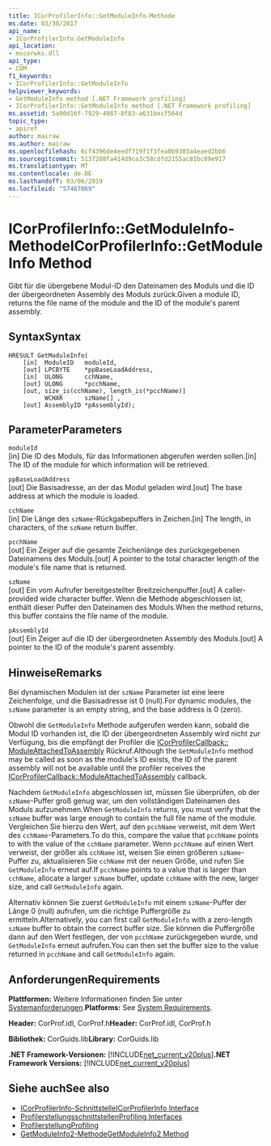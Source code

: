 ```yaml
---
title: ICorProfilerInfo::GetModuleInfo-Methode
ms.date: 03/30/2017
api_name:
- ICorProfilerInfo.GetModuleInfo
api_location:
- mscorwks.dll
api_type:
- COM
f1_keywords:
- ICorProfilerInfo::GetModuleInfo
helpviewer_keywords:
- GetModuleInfo method [.NET Framework profiling]
- ICorProfilerInfo::GetModuleInfo method [.NET Framework profiling]
ms.assetid: 5a90d16f-7929-4987-8f83-a631becf564d
topic_type:
- apiref
author: mairaw
ms.author: mairaw
ms.openlocfilehash: 6cf4396de4eedf719f1f3fea0b9303a4eaed2bb6
ms.sourcegitcommit: 5137208fa414d9ca3c58cdfd2155ac81bc89e917
ms.translationtype: MT
ms.contentlocale: de-DE
ms.lasthandoff: 03/06/2019
ms.locfileid: "57467069"
---
```

# <a name="icorprofilerinfogetmoduleinfo-method"></a><span data-ttu-id="c9265-102">ICorProfilerInfo::GetModuleInfo-Methode</span><span class="sxs-lookup"><span data-stu-id="c9265-102">ICorProfilerInfo::GetModuleInfo Method</span></span>
<span data-ttu-id="c9265-103">Gibt für die übergebene Modul-ID den Dateinamen des Moduls und die ID der übergeordneten Assembly des Moduls zurück.</span><span class="sxs-lookup"><span data-stu-id="c9265-103">Given a module ID, returns the file name of the module and the ID of the module's parent assembly.</span></span>  
  
## <a name="syntax"></a><span data-ttu-id="c9265-104">Syntax</span><span class="sxs-lookup"><span data-stu-id="c9265-104">Syntax</span></span>  
  
```  
HRESULT GetModuleInfo(  
    [in]  ModuleID   moduleId,  
    [out] LPCBYTE    *ppBaseLoadAddress,  
    [in]  ULONG      cchName,  
    [out] ULONG      *pcchName,  
    [out, size_is(cchName), length_is(*pcchName)]  
          WCHAR      szName[] ,  
    [out] AssemblyID *pAssemblyId);  
```  
  
## <a name="parameters"></a><span data-ttu-id="c9265-105">Parameter</span><span class="sxs-lookup"><span data-stu-id="c9265-105">Parameters</span></span>  
 `moduleId`  
 <span data-ttu-id="c9265-106">[in] Die ID des Moduls, für das Informationen abgerufen werden sollen.</span><span class="sxs-lookup"><span data-stu-id="c9265-106">[in] The ID of the module for which information will be retrieved.</span></span>  
  
 `ppBaseLoadAddress`  
 <span data-ttu-id="c9265-107">[out] Die Basisadresse, an der das Modul geladen wird.</span><span class="sxs-lookup"><span data-stu-id="c9265-107">[out] The base address at which the module is loaded.</span></span>  
  
 `cchName`  
 <span data-ttu-id="c9265-108">[in] Die Länge des `szName`-Rückgabepuffers in Zeichen.</span><span class="sxs-lookup"><span data-stu-id="c9265-108">[in] The length, in characters, of the `szName` return buffer.</span></span>  
  
 `pcchName`  
 <span data-ttu-id="c9265-109">[out] Ein Zeiger auf die gesamte Zeichenlänge des zurückgegebenen Dateinamens des Moduls.</span><span class="sxs-lookup"><span data-stu-id="c9265-109">[out] A pointer to the total character length of the module's file name that is returned.</span></span>  
  
 `szName`  
 <span data-ttu-id="c9265-110">[out] Ein vom Aufrufer bereitgestellter Breitzeichenpuffer.</span><span class="sxs-lookup"><span data-stu-id="c9265-110">[out] A caller-provided wide character buffer.</span></span> <span data-ttu-id="c9265-111">Wenn die Methode abgeschlossen ist, enthält dieser Puffer den Dateinamen des Moduls.</span><span class="sxs-lookup"><span data-stu-id="c9265-111">When the method returns, this buffer contains the file name of the module.</span></span>  
  
 `pAssemblyId`  
 <span data-ttu-id="c9265-112">[out] Ein Zeiger auf die ID der übergeordneten Assembly des Moduls.</span><span class="sxs-lookup"><span data-stu-id="c9265-112">[out] A pointer to the ID of the module's parent assembly.</span></span>  
  
## <a name="remarks"></a><span data-ttu-id="c9265-113">Hinweise</span><span class="sxs-lookup"><span data-stu-id="c9265-113">Remarks</span></span>  
 <span data-ttu-id="c9265-114">Bei dynamischen Modulen ist der `szName` Parameter ist eine leere Zeichenfolge, und die Basisadresse ist 0 (null).</span><span class="sxs-lookup"><span data-stu-id="c9265-114">For dynamic modules, the `szName` parameter is an empty string, and the base address is 0 (zero).</span></span>  
  
 <span data-ttu-id="c9265-115">Obwohl die `GetModuleInfo` Methode aufgerufen werden kann, sobald die Modul ID vorhanden ist, die ID der übergeordneten Assembly wird nicht zur Verfügung, bis die empfängt der Profiler die [ICorProfilerCallback:: ModuleAttachedToAssembly](../../../../docs/framework/unmanaged-api/profiling/icorprofilercallback-moduleattachedtoassembly-method.md) Rückruf.</span><span class="sxs-lookup"><span data-stu-id="c9265-115">Although the `GetModuleInfo` method may be called as soon as the module's ID exists, the ID of the parent assembly will not be available until the profiler receives the [ICorProfilerCallback::ModuleAttachedToAssembly](../../../../docs/framework/unmanaged-api/profiling/icorprofilercallback-moduleattachedtoassembly-method.md) callback.</span></span>  
  
 <span data-ttu-id="c9265-116">Nachdem `GetModuleInfo` abgeschlossen ist, müssen Sie überprüfen, ob der `szName`-Puffer groß genug war, um den vollständigen Dateinamen des Moduls aufzunehmen.</span><span class="sxs-lookup"><span data-stu-id="c9265-116">When `GetModuleInfo` returns, you must verify that the `szName` buffer was large enough to contain the full file name of the module.</span></span> <span data-ttu-id="c9265-117">Vergleichen Sie hierzu den Wert, auf den `pcchName` verweist, mit dem Wert des `cchName`-Parameters.</span><span class="sxs-lookup"><span data-stu-id="c9265-117">To do this, compare the value that `pcchName` points to with the value of the `cchName` parameter.</span></span> <span data-ttu-id="c9265-118">Wenn `pcchName` auf einen Wert verweist, der größer als `cchName` ist, weisen Sie einen größeren `szName`-Puffer zu, aktualisieren Sie `cchName` mit der neuen Größe, und rufen Sie `GetModuleInfo` erneut auf.</span><span class="sxs-lookup"><span data-stu-id="c9265-118">If `pcchName` points to a value that is larger than `cchName`, allocate a larger `szName` buffer, update `cchName` with the new, larger size, and call `GetModuleInfo` again.</span></span>  
  
 <span data-ttu-id="c9265-119">Alternativ können Sie zuerst `GetModuleInfo` mit einem `szName`-Puffer der Länge 0 (null) aufrufen, um die richtige Puffergröße zu ermitteln.</span><span class="sxs-lookup"><span data-stu-id="c9265-119">Alternatively, you can first call `GetModuleInfo` with a zero-length `szName` buffer to obtain the correct buffer size.</span></span> <span data-ttu-id="c9265-120">Sie können die Puffergröße dann auf den Wert festlegen, der von `pcchName` zurückgegeben wurde, und `GetModuleInfo` erneut aufrufen.</span><span class="sxs-lookup"><span data-stu-id="c9265-120">You can then set the buffer size to the value returned in `pcchName` and call `GetModuleInfo` again.</span></span>  
  
## <a name="requirements"></a><span data-ttu-id="c9265-121">Anforderungen</span><span class="sxs-lookup"><span data-stu-id="c9265-121">Requirements</span></span>  
 <span data-ttu-id="c9265-122">**Plattformen:** Weitere Informationen finden Sie unter [Systemanforderungen](../../../../docs/framework/get-started/system-requirements.md).</span><span class="sxs-lookup"><span data-stu-id="c9265-122">**Platforms:** See [System Requirements](../../../../docs/framework/get-started/system-requirements.md).</span></span>  
  
 <span data-ttu-id="c9265-123">**Header:** CorProf.idl, CorProf.h</span><span class="sxs-lookup"><span data-stu-id="c9265-123">**Header:** CorProf.idl, CorProf.h</span></span>  
  
 <span data-ttu-id="c9265-124">**Bibliothek:** CorGuids.lib</span><span class="sxs-lookup"><span data-stu-id="c9265-124">**Library:** CorGuids.lib</span></span>  
  
 <span data-ttu-id="c9265-125">**.NET Framework-Versionen:** [!INCLUDE[net_current_v20plus](../../../../includes/net-current-v20plus-md.md)]</span><span class="sxs-lookup"><span data-stu-id="c9265-125">**.NET Framework Versions:** [!INCLUDE[net_current_v20plus](../../../../includes/net-current-v20plus-md.md)]</span></span>  
  
## <a name="see-also"></a><span data-ttu-id="c9265-126">Siehe auch</span><span class="sxs-lookup"><span data-stu-id="c9265-126">See also</span></span>
- [<span data-ttu-id="c9265-127">ICorProfilerInfo-Schnittstelle</span><span class="sxs-lookup"><span data-stu-id="c9265-127">ICorProfilerInfo Interface</span></span>](../../../../docs/framework/unmanaged-api/profiling/icorprofilerinfo-interface.md)
- [<span data-ttu-id="c9265-128">Profilerstellungsschnittstellen</span><span class="sxs-lookup"><span data-stu-id="c9265-128">Profiling Interfaces</span></span>](../../../../docs/framework/unmanaged-api/profiling/profiling-interfaces.md)
- [<span data-ttu-id="c9265-129">Profilerstellung</span><span class="sxs-lookup"><span data-stu-id="c9265-129">Profiling</span></span>](../../../../docs/framework/unmanaged-api/profiling/index.md)
- [<span data-ttu-id="c9265-130">GetModuleInfo2-Methode</span><span class="sxs-lookup"><span data-stu-id="c9265-130">GetModuleInfo2 Method</span></span>](../../../../docs/framework/unmanaged-api/profiling/icorprofilerinfo3-getmoduleinfo2-method.md)
